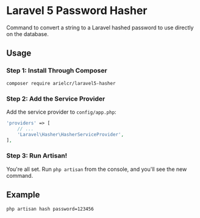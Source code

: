 # Laravel 5 Password Hasher

Command to convert a string to a Laravel hashed password to use directly on the database.

## Usage

### Step 1: Install Through Composer

```
composer require arielcr/laravel5-hasher
```

### Step 2: Add the Service Provider

Add the service provider to `config/app.php`:

```php
'providers' => [
    // ...
    'Laravel\Hasher\HasherServiceProvider',
],
```


### Step 3: Run Artisan!

You're all set. Run `php artisan` from the console, and you'll see the new command.

## Example

```
php artisan hash password=123456
```